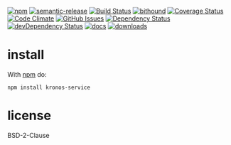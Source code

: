 [![npm](https://img.shields.io/npm/v/kronos-service.svg)](https://www.npmjs.com/package/kronos-service)
[![semantic-release](https://img.shields.io/badge/%20%20%F0%9F%93%A6%F0%9F%9A%80-semantic--release-e10079.svg)](https://github.com/Kronos-Integration/kronos-service)
[![Build Status](https://secure.travis-ci.org/Kronos-Integration/kronos-service.png)](http://travis-ci.org/Kronos-Integration/kronos-service)
[![bithound](https://www.bithound.io/github/Kronos-Integration/kronos-service/badges/score.svg)](https://www.bithound.io/github/Kronos-Integration/kronos-service)
[![Coverage Status](https://coveralls.io/repos/Kronos-Integration/kronos-service/badge.svg)](https://coveralls.io/r/Kronos-Integration/kronos-service)
[![Code Climate](https://codeclimate.com/github/Kronos-Integration/kronos-service/badges/gpa.svg)](https://codeclimate.com/github/Kronos-Integration/kronos-service)
[![GitHub Issues](https://img.shields.io/github/issues/Kronos-Integration/kronos-service.svg?style=flat-square)](https://github.com/Kronos-Integration/kronos-service/issues)
[![Dependency Status](https://david-dm.org/Kronos-Integration/kronos-service.svg)](https://david-dm.org/Kronos-Integration/kronos-service)
[![devDependency Status](https://david-dm.org/Kronos-Integration/kronos-service/dev-status.svg)](https://david-dm.org/Kronos-Integration/kronos-service#info=devDependencies)
[![docs](http://inch-ci.org/github/Kronos-Integration/kronos-service.svg?branch=master)](http://inch-ci.org/github/Kronos-Integration/kronos-service)
[![downloads](http://img.shields.io/npm/dm/kronos-service.svg?style=flat-square)](https://npmjs.org/package/kronos-service)

install
=======

With [npm](http://npmjs.org) do:

```
npm install kronos-service
```

license
=======

BSD-2-Clause
